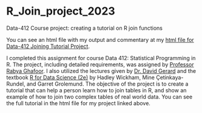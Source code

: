 # R_Join_project_2023
Data-412 Course project: creating a tutorial on R join functions

You can see an html file with my output and commentary at my [html file for Data-412 Joining Tutorial Project](https://htmlpreview.github.io/?https://raw.githubusercontent.com/MilesMatthews/R_Join_project_2023/main/analysis/Joining_Project.html?token=GHSAT0AAAAAACMC7DGX5Q5XKDTDELL3KJXSZMZ27KQ).

I completed this assignment for course Data 412: Statistical Programming in R. The project, including detailed requirements, was assigned by [Professor Rabya Ghafoor](https://www.american.edu/cas/faculty/rg7212a.cfm). I also utilized the lectures given by [Dr. David Gerard](https://www.american.edu/cas/faculty/dgerard.cfm) and the textbook [R for Data Science (2e)](https://r4ds.hadley.nz) by Hadley Wickham, Mine Çetinkaya-Rundel, and Garret Grolemund. The objective of the project is to create a tutorial that can help a person learn how to join tables in R, and show an example of how to join two complex tables of real world data. You can see the full tutorial in the html file for my project linked above. 
